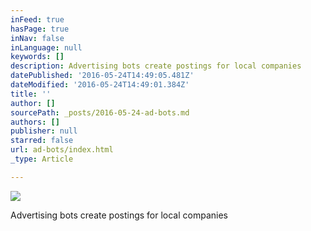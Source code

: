 ```yaml
---
inFeed: true
hasPage: true
inNav: false
inLanguage: null
keywords: []
description: Advertising bots create postings for local companies
datePublished: '2016-05-24T14:49:05.481Z'
dateModified: '2016-05-24T14:49:01.384Z'
title: ''
author: []
sourcePath: _posts/2016-05-24-ad-bots.md
authors: []
publisher: null
starred: false
url: ad-bots/index.html
_type: Article

---
```

![](https://the-grid-user-content.s3-us-west-2.amazonaws.com/1c79142c-3e46-48bd-b68d-e50391a6d07f.jpg)

Advertising bots create postings for local companies